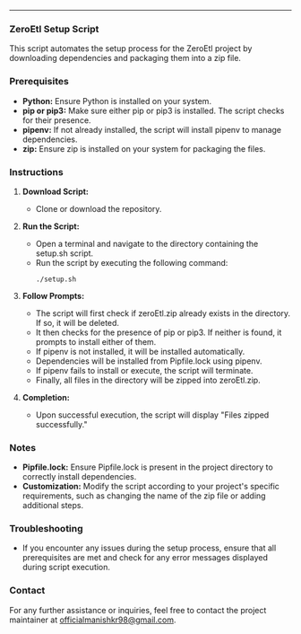 
---

### ZeroEtl Setup Script

This script automates the setup process for the ZeroEtl project by downloading dependencies and packaging them into a zip file.

### Prerequisites
- **Python:** Ensure Python is installed on your system.
- **pip or pip3:** Make sure either pip or pip3 is installed. The script checks for their presence.
- **pipenv:** If not already installed, the script will install pipenv to manage dependencies.
- **zip:** Ensure zip is installed on your system for packaging the files.

### Instructions

1. **Download Script:**
    - Clone or download the repository.

2. **Run the Script:**
    - Open a terminal and navigate to the directory containing the setup.sh script.
    - Run the script by executing the following command:
        ```
        ./setup.sh
        ```

3. **Follow Prompts:**
    - The script will first check if zeroEtl.zip already exists in the directory. If so, it will be deleted.
    - It then checks for the presence of pip or pip3. If neither is found, it prompts to install either of them.
    - If pipenv is not installed, it will be installed automatically.
    - Dependencies will be installed from Pipfile.lock using pipenv.
    - If pipenv fails to install or execute, the script will terminate.
    - Finally, all files in the directory will be zipped into zeroEtl.zip.

4. **Completion:**
    - Upon successful execution, the script will display "Files zipped successfully."

### Notes
- **Pipfile.lock:** Ensure Pipfile.lock is present in the project directory to correctly install dependencies.
- **Customization:** Modify the script according to your project's specific requirements, such as changing the name of the zip file or adding additional steps.

### Troubleshooting
- If you encounter any issues during the setup process, ensure that all prerequisites are met and check for any error messages displayed during script execution.

### Contact
For any further assistance or inquiries, feel free to contact the project maintainer at [officialmanishkr98@gmail.com](mailto:officialmanishkr98@gmail.com).